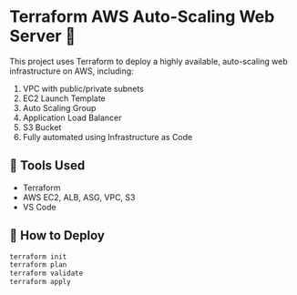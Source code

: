 # Terraform AWS Auto-Scaling Web Server 🚀

This project uses Terraform to deploy a highly available, auto-scaling web infrastructure on AWS, including:

1. VPC with public/private subnets
2. EC2 Launch Template
3. Auto Scaling Group
4. Application Load Balancer
5. S3 Bucket
6. Fully automated using Infrastructure as Code

## 🔧 Tools Used

- Terraform
- AWS EC2, ALB, ASG, VPC, S3
- VS Code

## 🚀 How to Deploy

```bash
terraform init
terraform plan
terraform validate
terraform apply